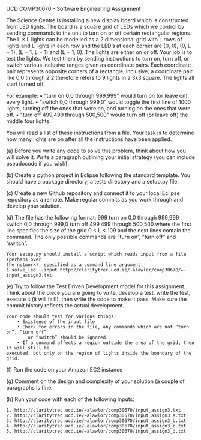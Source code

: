 UCD COMP30670 - Software Engineering Assignment

The Science Centre is installing a new display board which is constructed from LED
lights.
The board is a square grid of LEDs which we control by sending commands to the unit
to turn on or off certain rectangular regions.
The L × L lights can be modelled as a 2 dimensional grid with L rows of lights and L
lights in each row and the LED’s at each corner are (0, 0), (0, L − 1), (L − 1, L − 1) and
(L − 1, 0).
The lights are either on or off.
Your job is to test the lights. We test them by sending instructions to turn on, turn
off, or switch various inclusive ranges given as coordinate pairs. Each coordinate pair
represents opposite corners of a rectangle, inclusive; a coordinate pair like 0,0 through
2,2 therefore refers to 9 lights in a 3x3 square. The lights all start turned off.

For example:
	• "turn on 0,0 through 999,999" would turn on (or leave on) every light.
	• "switch 0,0 through 999,0" would toggle the first line of 1000 lights, turning
		off the ones that were on, and turning on the ones that were off.
	• "turn off 499,499 through 500,500" would turn off (or leave off) the middle
		four lights.

You will read a list of these instructions from a file. Your task is to determine how many
lights are on after all the instructions have been applied.

(a) Before you write any code to solve this problem, think about how you will solve
	it. Write a paragraph outlining your initial strategy (you can include pseudocode
	if you wish).

(b) Create a python project in Eclipse following the standard template. You should
	have a package directory, a tests directory and a setup.py file.

(c)	Create a new Github repository and connect it to your local Eclipse repository as
	a remote. Make regular commits as you work through and develop your solution.

(d)	The file has the following format:
		999
		turn on 0,0 through 999,999
		switch 0,0 through 999,0
		turn off 499,499 through 500,500
	where the first line specifies the size of the grid 0 < L < 109 and the next lines
	contain the command. The only possible commands are ”turn on”, ”turn off” and
	”switch”.

	Your setup.py should install a script which reads input from a file (perhaps over
	the network), specified as a command line argument:
	1 solve_led --input http://claritytrec.ucd.ie/~alawlor/comp30670/←-
	input_assign3.txt

(e)	Try to follow the Test Driven Development model for this assignment. Think about
	the piece you are going to write, develop a test, write the test, execute it (it will
	fail!), then write the code to make it pass. Make sure the commit history reflects
	the actual development.
	
	Your code should test for various things:
		• Existence of the input file
		• Check for errors in the file, any commands which are not ”turn on”, ”turn off”
			or ”switch” should be ignored.
		• If a command affects a region outside the area of the grid, then it will still be
	executed, but only on the region of lights inside the boundary of the grid.

	
(f) Run the code on your Amazon EC2 instance


(g)	Comment on the design and complexity of your solution (a couple of paragraphs is
	fine.
	
(h)	Run your code with each of the following inputs:

	1. http://claritytrec.ucd.ie/~alawlor/comp30670/input_assign3.txt
	2. http://claritytrec.ucd.ie/~alawlor/comp30670/input_assign3_a.txt
	3. http://claritytrec.ucd.ie/~alawlor/comp30670/input_assign3_b.txt
	4. http://claritytrec.ucd.ie/~alawlor/comp30670/input_assign3_c.txt
	5. http://claritytrec.ucd.ie/~alawlor/comp30670/input_assign3_d.txt







